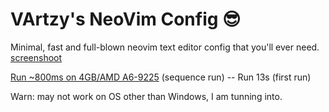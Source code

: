# VArtzy's NeoVim Config 😎

Minimal, fast and full-blown neovim text editor config that you'll ever need. [screenshoot](https://github.com/user-attachments/assets/568926c6-a1cf-465b-a730-4ece3b7663dc)

[Run ~800ms on 4GB/AMD A6-9225](https://github.com/user-attachments/assets/8160e722-75a7-4fde-b3ab-f73c8c0e87ca) (sequence run) -- Run 13s (first run)

Warn: may not work on OS other than Windows, I am tunning into.
